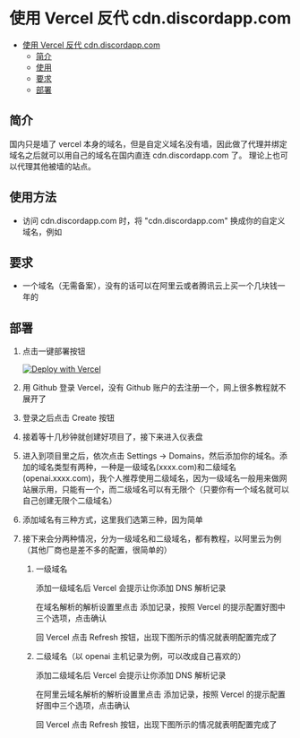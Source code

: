 # 使用 Vercel 反代 cdn.discordapp.com 

- [使用 Vercel 反代 cdn.discordapp.com ](#使用-vercel-反代-cdn.discordapp.com-教程)
  - [简介](#简介)
  - [使用](#使用)
  - [要求](#要求)
  - [部署](#部署)

## 简介

国内只是墙了 vercel 本身的域名，但是自定义域名没有墙，因此做了代理并绑定域名之后就可以用自己的域名在国内直连 cdn.discordapp.com 了。
理论上也可以代理其他被墙的站点。
## 使用方法

- 访问 cdn.discordapp.com 时，将 "cdn.discordapp.com" 换成你的自定义域名，例如

## 要求

- 一个域名（无需备案），没有的话可以在阿里云或者腾讯云上买一个几块钱一年的


## 部署

1. 点击一键部署按钮

   [![Deploy with Vercel](https://vercel.com/button)](https://vercel.com/new/clone?repository-url=https%3A%2F%2Fgithub.com%2FLinLin00000000%2Fvercel-proxy-openai&project-name=vercel-proxy-openai&repository-name=cdn-discordapp-vercel&root-directory=src)

2. 用 Github 登录 Vercel，没有 Github 账户的去注册一个，网上很多教程就不展开了

3. 登录之后点击 Create 按钮

4. 接着等十几秒钟就创建好项目了，接下来进入仪表盘

5. 进入到项目里之后，依次点击 Settings -> Domains，然后添加你的域名。添加的域名类型有两种，一种是一级域名(xxxx.com)和二级域名(openai.xxxx.com)，我个人推荐使用二级域名，因为一级域名一般用来做网站展示用，只能有一个，而二级域名可以有无限个（只要你有一个域名就可以自己创建无限个二级域名）

6. 添加域名有三种方式，这里我们选第三种，因为简单

7. 接下来会分两种情况，分为一级域名和二级域名，都有教程，以阿里云为例（其他厂商也是差不多的配置，很简单的）

   1. 一级域名

      添加一级域名后 Vercel 会提示让你添加 DNS 解析记录

      在域名解析的解析设置里点击 添加记录，按照 Vercel 的提示配置好图中三个选项，点击确认

      回 Vercel 点击 Refresh 按钮，出现下图所示的情况就表明配置完成了

   2. 二级域名（以 openai 主机记录为例，可以改成自己喜欢的）

      添加二级域名后 Vercel 会提示让你添加 DNS 解析记录

      在阿里云域名解析的解析设置里点击 添加记录，按照 Vercel 的提示配置好图中三个选项，点击确认

      回 Vercel 点击 Refresh 按钮，出现下图所示的情况就表明配置完成了

